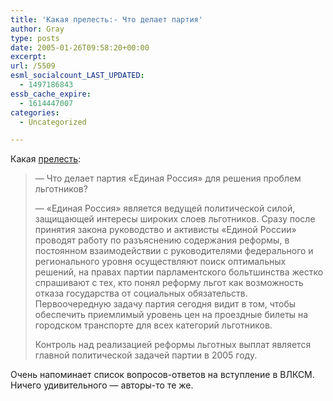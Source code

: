 ```yaml
---
title: 'Какая прелесть:- Что делает партия'
author: Gray
type: posts
date: 2005-01-26T09:58:20+00:00
excerpt:
url: /5509
esml_socialcount_LAST_UPDATED:
  - 1497186843
essb_cache_expire:
  - 1614447007
categories:
  - Uncategorized

---
```








Какая <a href="http://www.ruskur.ru/text.php?identity=16526" target="_blank">прелесть</a>:

> &#8212; Что делает партия &#171;Единая Россия&#187; для решения проблем льготников?
> 
> &#8212; &#171;Единая Россия&#187; является ведущей политической силой, защищающей интересы широких слоев льготников. Сразу после принятия закона руководство и активисты &#171;Единой России&#187; проводят работу по разъяснению содержания реформы, в постоянном взаимодействии с руководителями федерального и регионального уровня осуществляют поиск оптимальных решений, на правах партии парламентского больтшинства жестко спрашивают с тех, кто понял реформу льгот как возможность отказа государства от социальных обязательств. Первоочередную задачу партия сегодня видит в том, чтобы обеспечить приемлимый уровень цен на проездные билеты на городском транспорте для всех категорий льготников.
> 
> Контроль над реализацией реформы льготных выплат является главной политической задачей партии в 2005 году. 

Очень напоминает список вопросов-ответов на вступление в ВЛКСМ. Ничего удивительного &#8212; авторы-то те же.